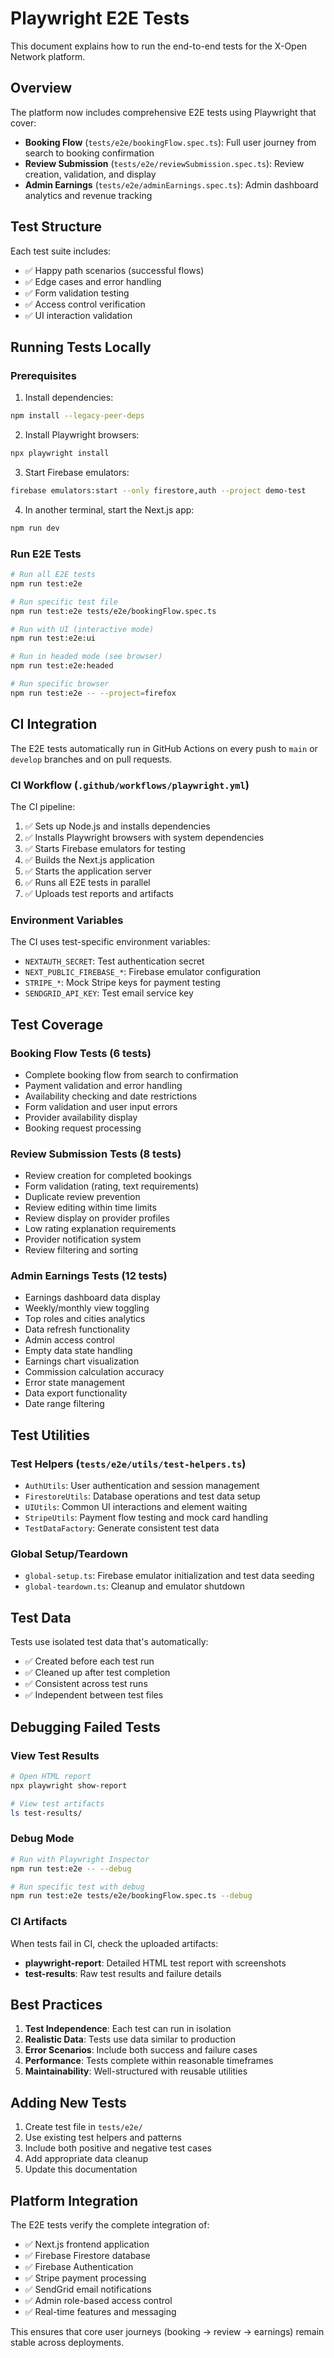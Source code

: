 # Playwright E2E Tests

This document explains how to run the end-to-end tests for the X-Open Network platform.

## Overview

The platform now includes comprehensive E2E tests using Playwright that cover:

- **Booking Flow** (`tests/e2e/bookingFlow.spec.ts`): Full user journey from search to booking confirmation
- **Review Submission** (`tests/e2e/reviewSubmission.spec.ts`): Review creation, validation, and display  
- **Admin Earnings** (`tests/e2e/adminEarnings.spec.ts`): Admin dashboard analytics and revenue tracking

## Test Structure

Each test suite includes:
- ✅ Happy path scenarios (successful flows)
- ✅ Edge cases and error handling
- ✅ Form validation testing
- ✅ Access control verification
- ✅ UI interaction validation

## Running Tests Locally

### Prerequisites

1. Install dependencies:
```bash
npm install --legacy-peer-deps
```

2. Install Playwright browsers:
```bash
npx playwright install
```

3. Start Firebase emulators:
```bash
firebase emulators:start --only firestore,auth --project demo-test
```

4. In another terminal, start the Next.js app:
```bash
npm run dev
```

### Run E2E Tests

```bash
# Run all E2E tests
npm run test:e2e

# Run specific test file
npm run test:e2e tests/e2e/bookingFlow.spec.ts

# Run with UI (interactive mode)
npm run test:e2e:ui

# Run in headed mode (see browser)
npm run test:e2e:headed

# Run specific browser
npm run test:e2e -- --project=firefox
```

## CI Integration

The E2E tests automatically run in GitHub Actions on every push to `main` or `develop` branches and on pull requests.

### CI Workflow (`.github/workflows/playwright.yml`)

The CI pipeline:
1. ✅ Sets up Node.js and installs dependencies
2. ✅ Installs Playwright browsers with system dependencies  
3. ✅ Starts Firebase emulators for testing
4. ✅ Builds the Next.js application
5. ✅ Starts the application server
6. ✅ Runs all E2E tests in parallel
7. ✅ Uploads test reports and artifacts

### Environment Variables

The CI uses test-specific environment variables:
- `NEXTAUTH_SECRET`: Test authentication secret
- `NEXT_PUBLIC_FIREBASE_*`: Firebase emulator configuration
- `STRIPE_*`: Mock Stripe keys for payment testing
- `SENDGRID_API_KEY`: Test email service key

## Test Coverage

### Booking Flow Tests (6 tests)
- Complete booking flow from search to confirmation
- Payment validation and error handling
- Availability checking and date restrictions
- Form validation and user input errors
- Provider availability display
- Booking request processing

### Review Submission Tests (8 tests)  
- Review creation for completed bookings
- Form validation (rating, text requirements)
- Duplicate review prevention
- Review editing within time limits
- Review display on provider profiles
- Low rating explanation requirements
- Provider notification system
- Review filtering and sorting

### Admin Earnings Tests (12 tests)
- Earnings dashboard data display
- Weekly/monthly view toggling  
- Top roles and cities analytics
- Data refresh functionality
- Admin access control
- Empty data state handling
- Earnings chart visualization
- Commission calculation accuracy
- Error state management
- Data export functionality
- Date range filtering

## Test Utilities

### Test Helpers (`tests/e2e/utils/test-helpers.ts`)

- `AuthUtils`: User authentication and session management
- `FirestoreUtils`: Database operations and test data setup
- `UIUtils`: Common UI interactions and element waiting
- `StripeUtils`: Payment flow testing and mock card handling
- `TestDataFactory`: Generate consistent test data

### Global Setup/Teardown

- `global-setup.ts`: Firebase emulator initialization and test data seeding
- `global-teardown.ts`: Cleanup and emulator shutdown

## Test Data

Tests use isolated test data that's automatically:
- ✅ Created before each test run
- ✅ Cleaned up after test completion  
- ✅ Consistent across test runs
- ✅ Independent between test files

## Debugging Failed Tests

### View Test Results
```bash
# Open HTML report
npx playwright show-report

# View test artifacts
ls test-results/
```

### Debug Mode
```bash
# Run with Playwright Inspector
npm run test:e2e -- --debug

# Run specific test with debug
npm run test:e2e tests/e2e/bookingFlow.spec.ts --debug
```

### CI Artifacts

When tests fail in CI, check the uploaded artifacts:
- **playwright-report**: Detailed HTML test report with screenshots
- **test-results**: Raw test results and failure details

## Best Practices

1. **Test Independence**: Each test can run in isolation
2. **Realistic Data**: Tests use data similar to production
3. **Error Scenarios**: Include both success and failure cases
4. **Performance**: Tests complete within reasonable timeframes
5. **Maintainability**: Well-structured with reusable utilities

## Adding New Tests

1. Create test file in `tests/e2e/`
2. Use existing test helpers and patterns
3. Include both positive and negative test cases
4. Add appropriate data cleanup
5. Update this documentation

## Platform Integration

The E2E tests verify the complete integration of:
- ✅ Next.js frontend application
- ✅ Firebase Firestore database  
- ✅ Firebase Authentication
- ✅ Stripe payment processing
- ✅ SendGrid email notifications
- ✅ Admin role-based access control
- ✅ Real-time features and messaging

This ensures that core user journeys (booking → review → earnings) remain stable across deployments.
